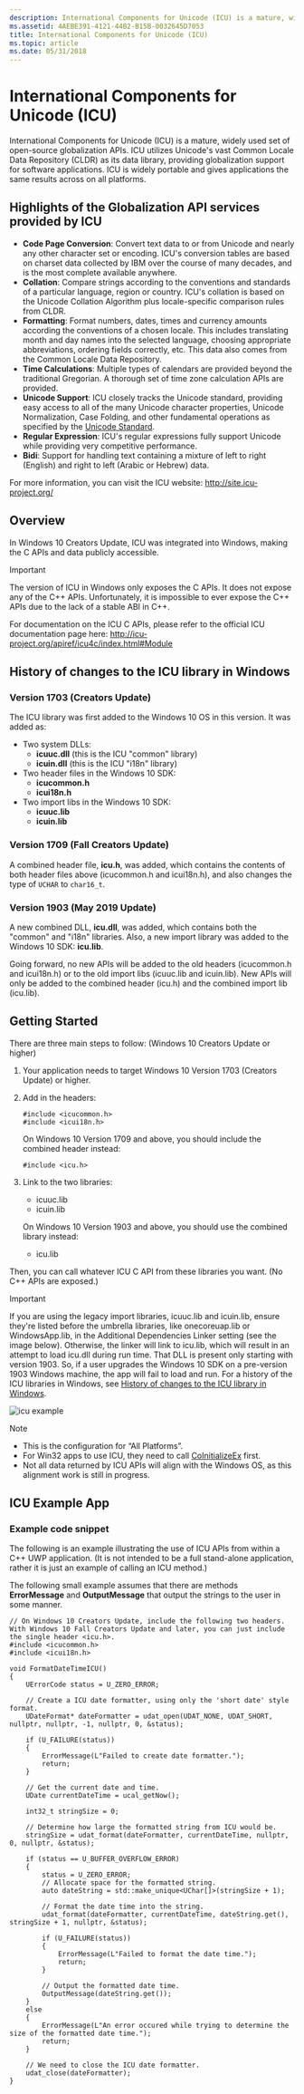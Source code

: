 ```yaml
---
description: International Components for Unicode (ICU) is a mature, widely used set of open-source globalization APIs.
ms.assetid: 4AEBE391-4121-44B2-B15B-0032645D7053
title: International Components for Unicode (ICU)
ms.topic: article
ms.date: 05/31/2018
---
```


# International Components for Unicode (ICU)

International Components for Unicode (ICU) is a mature, widely used set of open-source globalization APIs. ICU utilizes Unicode's vast Common Locale Data Repository (CLDR) as its data library, providing globalization support for software applications. ICU is widely portable and gives applications the same results across on all platforms.

## Highlights of the Globalization API services provided by ICU

-   **Code Page Conversion**: Convert text data to or from Unicode and nearly any other character set or encoding. ICU's conversion tables are based on charset data collected by IBM over the course of many decades, and is the most complete available anywhere.
-   **Collation**: Compare strings according to the conventions and standards of a particular language, region or country. ICU's collation is based on the Unicode Collation Algorithm plus locale-specific comparison rules from CLDR.
-   **Formatting**: Format numbers, dates, times and currency amounts according the conventions of a chosen locale. This includes translating month and day names into the selected language, choosing appropriate abbreviations, ordering fields correctly, etc. This data also comes from the Common Locale Data Repository.
-   **Time Calculations**: Multiple types of calendars are provided beyond the traditional Gregorian. A thorough set of time zone calculation APIs are provided.
-   **Unicode Support**: ICU closely tracks the Unicode standard, providing easy access to all of the many Unicode character properties, Unicode Normalization, Case Folding, and other fundamental operations as specified by the [Unicode Standard](https://www.unicode.org/).
-   **Regular Expression**: ICU's regular expressions fully support Unicode while providing very competitive performance.
-   **Bidi**: Support for handling text containing a mixture of left to right (English) and right to left (Arabic or Hebrew) data.

For more information, you can visit the ICU website: <http://site.icu-project.org/>

## Overview

In Windows 10 Creators Update, ICU was integrated into Windows, making the C APIs and data publicly accessible.

> [!IMPORTANT]
> The version of ICU in Windows only exposes the C APIs. It does not expose any of the C++ APIs. Unfortunately, it is impossible to ever expose the C++ APIs due to the lack of a stable ABI in C++.

For documentation on the ICU C APIs, please refer to the official ICU documentation page here: <http://icu-project.org/apiref/icu4c/index.html#Module>

## History of changes to the ICU library in Windows

### Version 1703 (Creators Update)
The ICU library was first added to the Windows 10 OS in this version.
It was added as:
- Two system DLLs:
    -   **icuuc.dll** (this is the ICU "common" library)
    -   **icuin.dll** (this is the ICU "i18n" library)
- Two header files in the Windows 10 SDK:
    -   **icucommon.h**
    -   **icui18n.h**
- Two import libs in the Windows 10 SDK:
    -   **icuuc.lib**
    -   **icuin.lib**

### Version 1709 (Fall Creators Update)
A combined header file, **icu.h**, was added, which contains the contents of both header files above (icucommon.h and icui18n.h), and also changes the type of `UCHAR` to `char16_t`.

### Version 1903 (May 2019 Update)
A new combined DLL, **icu.dll**, was added, which contains both the "common" and "i18n" libraries. Also, a new import library was added to the Windows 10 SDK: **icu.lib**.

Going forward, no new APIs will be added to the old headers (icucommon.h and icui18n.h) or to the old import libs (icuuc.lib and icuin.lib). New APIs will only be added to the combined header (icu.h) and the combined import lib (icu.lib).

## Getting Started

There are three main steps to follow: (Windows 10 Creators Update or higher)

<dl>

1. Your application needs to target Windows 10 Version 1703 (Creators Update) or higher.

2. Add in the headers:

   ``` syntax
   #include <icucommon.h>
   #include <icui18n.h>
   ```

   On Windows 10 Version 1709 and above, you should include the combined header instead:

   ``` syntax
   #include <icu.h>
   ```
  
3. Link to the two libraries:

   -   icuuc.lib
   -   icuin.lib

   On Windows 10 Version 1903 and above, you should use the combined library instead:

   -   icu.lib

</dl>

Then, you can call whatever ICU C API from these libraries you want. (No C++ APIs are exposed.)

> [!IMPORTANT]
> If you are using the legacy import libraries, icuuc.lib and icuin.lib, ensure they're listed before the umbrella libraries, like onecoreuap.lib or WindowsApp.lib, in the Additional Dependencies Linker setting (see the image below). Otherwise, the linker will link to icu.lib, which will result in an attempt to load icu.dll during run time. That DLL is present only starting with version 1903. So, if a user upgrades the Windows 10 SDK on a pre-version 1903 Windows machine, the app will fail to load and run. For a history of the ICU libraries in Windows, see [History of changes to the ICU library in Windows](#history-of-changes-to-the-icu-library-in-windows).

![icu example](images/icu-example.png)

> [!Note]  
>
> - This is the configuration for “All Platforms”.
> - For Win32 apps to use ICU, they need to call [CoInitializeEx](/windows/win32/api/combaseapi/nf-combaseapi-coinitializeex) first.
> - Not all data returned by ICU APIs will align with the Windows OS, as this alignment work is still in progress. 

## ICU Example App

### Example code snippet

The following is an example illustrating the use of ICU APIs from within a C++ UWP application. (It is not intended to be a full stand-alone application, rather it is just an example of calling an ICU method.)

The following small example assumes that there are methods **ErrorMessage** and **OutputMessage** that output the strings to the user in some manner.

``` syntax
// On Windows 10 Creators Update, include the following two headers. With Windows 10 Fall Creators Update and later, you can just include the single header <icu.h>.
#include <icucommon.h>
#include <icui18n.h>

void FormatDateTimeICU()
{
    UErrorCode status = U_ZERO_ERROR;

    // Create a ICU date formatter, using only the 'short date' style format.
    UDateFormat* dateFormatter = udat_open(UDAT_NONE, UDAT_SHORT, nullptr, nullptr, -1, nullptr, 0, &status);

    if (U_FAILURE(status))
    {
        ErrorMessage(L"Failed to create date formatter.");
        return;
    }

    // Get the current date and time.
    UDate currentDateTime = ucal_getNow();

    int32_t stringSize = 0;
    
    // Determine how large the formatted string from ICU would be.
    stringSize = udat_format(dateFormatter, currentDateTime, nullptr, 0, nullptr, &status);

    if (status == U_BUFFER_OVERFLOW_ERROR)
    {
        status = U_ZERO_ERROR;
        // Allocate space for the formatted string.
        auto dateString = std::make_unique<UChar[]>(stringSize + 1);

        // Format the date time into the string.
        udat_format(dateFormatter, currentDateTime, dateString.get(), stringSize + 1, nullptr, &status);

        if (U_FAILURE(status))
        {
            ErrorMessage(L"Failed to format the date time.");
            return;
        }

        // Output the formatted date time.
        OutputMessage(dateString.get());
    }
    else
    {
        ErrorMessage(L"An error occured while trying to determine the size of the formatted date time.");
        return;
    }

    // We need to close the ICU date formatter.
    udat_close(dateFormatter);
}
```

 

 



